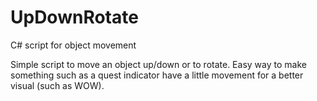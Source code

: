 # UpDownRotate
C# script for object movement

Simple script to move an object up/down or to rotate.  Easy way
to make something such as a quest indicator have a little 
movement for a better visual (such as WOW).
